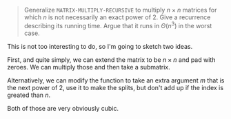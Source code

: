 > Generalize `MATRIX-MULTIPLY-RECURSIVE` to multiply $n \times n$ matrices for
> which $n$ is not necessarily an exact power of 2. Give a recurrence describing
> its running time. Argue that it runs in $\Theta(n^3)$ in the worst case.

This is not too interesting to do, so I'm going to sketch two ideas.

First, and quite simply, we can extend the matrix to be $n \times n$ and pad
with zeroes. We can multiply those and then take a submatrix.

Alternatively, we can modify the function to take an extra argument $m$ that is
the next power of 2, use it to make the splits, but don't add up if the index is
greated than $n$.

Both of those are very obviously cubic.
